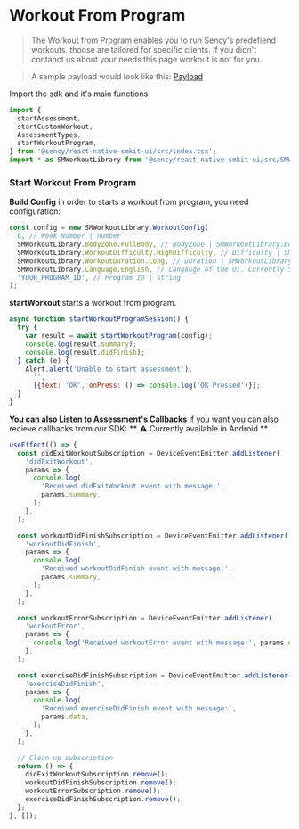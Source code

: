 # Workout From Program

> The Workout from Program enables you to run Sency's predefiend workouts. thoose are tailored for specific clients. If you didn't contanct us about your needs this page workout is not for you.

> A sample payload would look like this: [Payload](https://github.com/sency-ai/smkit-ui-react-native-demo/blob/main/Resources/program_summary_payload.json)

Import the sdk and it's main functions

```js
import {
  startAssessment,
  startCustomWorkout,
  AssessmentTypes,
  startWorkoutProgram,
} from '@sency/react-native-smkit-ui/src/index.tsx';
import * as SMWorkoutLibrary from '@sency/react-native-smkit-ui/src/SMWorkout.tsx';
```

### Start Workout From Program

**Build Config** in order to starts a workout from program, you need configuration:

```js
const config = new SMWorkoutLibrary.WorkoutConfig(
  6, // Week Number | number
  SMWorkoutLibrary.BodyZone.FullBody, // BodyZone | SMWorkoutLibrary.BodyZone
  SMWorkoutLibrary.WorkoutDifficulty.HighDifficulty, // Difficulty | SMWorkoutLibrary.WorkoutDifficulty
  SMWorkoutLibrary.WorkoutDuration.Long, // Duration | SMWorkoutLibrary.WorkoutDuration
  SMWorkoutLibrary.Language.English, // Langauge of the UI. Currently Supporting: EN & HE.
  'YOUR_PROGRAM_ID', // Program ID | String
);
```

**startWorkout** starts a workout from program.

```js
async function startWorkoutProgramSession() {
  try {
    var result = await startWorkoutProgram(config);
    console.log(result.summary);
    console.log(result.didFinish);
  } catch (e) {
    Alert.alert('Unable to start assessment'),
      '',
      [{text: 'OK', onPress: () => console.log('OK Pressed')}];
  }
}
```

**You can also Listen to Assessment's Callbacks**
if you want you can also recieve callbacks from our SDK:
** ⚠️ Currently available in Android **

```js
useEffect(() => {
  const didExitWorkoutSubscription = DeviceEventEmitter.addListener(
    'didExitWorkout',
    params => {
      console.log(
        'Received didExitWorkout event with message:',
        params.summary,
      );
    },
  );

  const workoutDidFinishSubscription = DeviceEventEmitter.addListener(
    'workoutDidFinish',
    params => {
      console.log(
        'Received workoutDidFinish event with message:',
        params.summary,
      );
    },
  );

  const workoutErrorSubscription = DeviceEventEmitter.addListener(
    'workoutError',
    params => {
      console.log('Received workoutError event with message:', params.error);
    },
  );

  const exerciseDidFinishSubscription = DeviceEventEmitter.addListener(
    'exerciseDidFinish',
    params => {
      console.log(
        'Received exerciseDidFinish event with message:',
        params.data,
      );
    },
  );

  // Clean up subscription
  return () => {
    didExitWorkoutSubscription.remove();
    workoutDidFinishSubscription.remove();
    workoutErrorSubscription.remove();
    exerciseDidFinishSubscription.remove();
  };
}, []);
```

